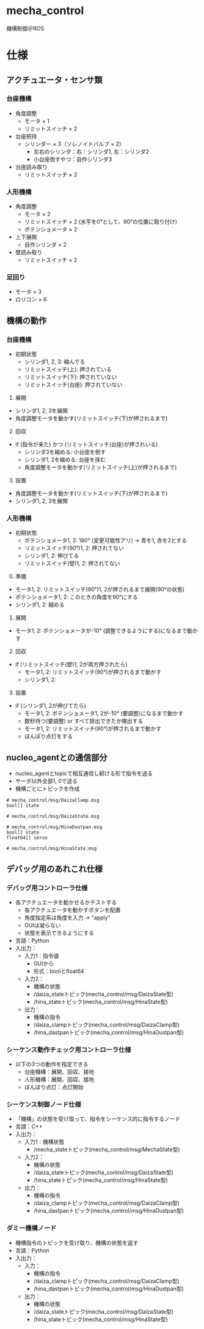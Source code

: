 # mecha_control
機構制御＠ROS

# 仕様
## アクチュエータ・センサ類
### 台座機構
- 角度調整
  - モータ × 1
  - リミットスイッチ × 2
- 台座把持
  - シリンダー × 3（ソレノイドバルブ × 2）
    - 左右のシリンダ：右：シリンダ1, 左：シリンダ2
    - 小台座倒すやつ：自作シリンダ3
- 台座読み取り
  - リミットスイッチ × 2

### 人形機構
- 角度調整
  - モータ × 2
  - リミットスイッチ × 2 (水平を0°として、90°の位置に取り付け)
  - ポテンショメータ × 2
- 上下展開
  - 自作シリンダ × 2
- 壁読み取り
  - リミットスイッチ × 2

### 足回り
  - モータ × 3
  - ロリコン × 6

## 機構の動作
### 台座機構
- 初期状態
  - シリンダ1, 2, 3: 縮んでる
  - リミットスイッチ(上): 押されている
  - リミットスイッチ(下): 押されていない
  - リミットスイッチ(台座): 押されていない
1. 展開
- シリンダ1, 2, 3を展開
- 角度調整モータを動かす(リミットスイッチ(下)が押されるまで)
2. 回収
- if (指令が来た) かつ (リミットスイッチ(台座)が押されいる)
  - シリンダ3を縮める: 小台座を倒す
  - シリンダ1, 2を縮める: 台座を挟む
  - 角度調整モータを動かす(リミットスイッチ(上)が押されるまで)
3. 設置
- 角度調整モータを動かす(リミットスイッチ(下)が押されるまで)
- シリンダ1, 2, 3を展開

### 人形機構
- 初期状態
  - ポテンショメータ1, 2: 180° (変更可能性アリ) -> 青を1, 赤を2とする
  - リミットスイッチ(90°)1, 2: 押されてない
  - シリンダ1, 2: 伸びてる
  - リミットスイッチ(壁)1, 2: 押されてない
0. 準備
- モータ1, 2: リミットスイッチ(90°)1, 2が押されるまで展開(90°の状態)
- ポテンショメータ1, 2: このときの角度を90°にする
- シリンダ1, 2: 縮める
1. 展開
- モータ1, 2: ポテンショメータが-10° (調整できるようにする)になるまで動かす
2. 回収
- if (リミットスイッチ(壁)1, 2が両方押されたら)
  - モータ1, 2: リミットスイッチ(90°)が押されるまで動かす
  - シリンダ1, 2: 
3. 設置
- if (シリンダ1, 2が伸びてたら)
  - モータ1, 2: ポテンショメータ1, 2が-10° (要調整)になるまで動かす
  - 数秒待つ(要調整) or すべて排出できたか検出する
  - モータ1, 2: リミットスイッチ(90°)が押されるまで動かす
  - ぼんぼり点灯をする

## nucleo_agentとの通信部分
- nucleo_agentとtopicで相互通信し続ける形で指令を送る
- サーボ以外全部1, 0で送る
- 機構ごとにトピックを作成
```
# mecha_control/msg/DaizaClamp.msg
bool[] state
```

```
# mecha_control/msg/DaizaState.msg

```

```
# mecha_control/msg/HinaDustpan.msg
bool[] state
float64[] servo
```

```
# mecha_control/msg/HinaState.msg
```

## デバッグ用のあれこれ仕様
### デバッグ用コントローラ仕様
- 各アクチュエータを動かせるかテストする
  - 各アクチュエータを動かすボタンを配置
  - 角度指定系は角度を入力 -> "apply"
  - GUIは凝らない
  - 状態を表示できるようにする
- 言語：Python
- 入出力：
  - 入力1：指令値
    - GUIから
    - 形式：boolとfloat64
  - 入力2：
    - 機構の状態
    - /daiza_stateトピック(mecha_control/msg/DaizaState型)
    - /hina_stateトピック(mecha_control/msg/HinaState型)
  - 出力：
    - 機構の指令
    - /daiza_clampトピック(mecha_control/msg/DaizaClamp型)
    - /hina_dastpanトピック(mecha_control/msg/HinaDustpan型)

### シーケンス動作チェック用コントローラ仕様
- 以下の3つの動作を指定できる
  - 台座機構：展開、回収、接地
  - 人形機構：展開、回収、接地
  - ぼんぼり点灯：点灯開始
 
### シーケンス制御ノード仕様
- 「機構」の状態を受け取って、指令をシーケンス的に指令するノード
- 言語：C++
- 入出力：
  - 入力1：機構状態
    - /mecha_stateトピック(mecha_control/msg/MechaState型)
  - 入力2：
    - 機構の状態
    - /daiza_stateトピック(mecha_control/msg/DaizaState型)
    - /hina_stateトピック(mecha_control/msg/HinaState型)
  - 出力：
    - 機構の指令
    - /daiza_clampトピック(mecha_control/msg/DaizaClamp型)
    - /hina_dastpanトピック(mecha_control/msg/HinaDustpan型)

### ダミー機構ノード
- 機構指令のトピックを受け取り、機構の状態を返す
- 言語：Python
- 入出力：
  - 入力：
    - 機構の指令
    - /daiza_clampトピック(mecha_control/msg/DaizaClamp型)
    - /hina_dastpanトピック(mecha_control/msg/HinaDustpan型)
  - 出力：
    - 機構の状態
    - /daiza_stateトピック(mecha_control/msg/DaizaState型)
    - /hina_stateトピック(mecha_control/msg/HinaState型)
